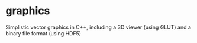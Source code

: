 graphics
========

Simplistic vector graphics in C++, including a 3D viewer (using GLUT) and a binary file format (using HDF5)
